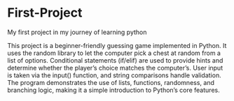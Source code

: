 # First-Project
My first project in my journey of learning python 

This project is a beginner-friendly guessing game implemented in Python. It uses the random library to let the computer pick a chest at random from a list of options. Conditional statements (if/elif) are used to provide hints and determine whether the player’s choice matches the computer’s. User input is taken via the input() function, and string comparisons handle validation. The program demonstrates the use of lists, functions, randomness, and branching logic, making it a simple introduction to Python’s core features.
